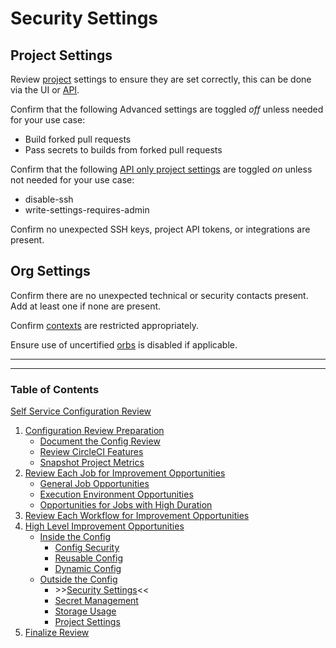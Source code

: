 # Security Settings

## Project Settings

Review [project](https://circleci.com/docs/glossary/#project) settings to ensure they are set correctly, this can be done via the UI or [API](https://fieldguide.circleci-labs.com/api_endpoints/project_settings_api/).

Confirm that the following Advanced settings are toggled _off_ unless needed for your use case:

- Build forked pull requests
- Pass secrets to builds from forked pull requests

Confirm that the following [API only project settings](https://fieldguide.circleci-labs.com/api_endpoints/project_settings_api/) are toggled _on_ unless not needed for your use case:

- disable-ssh
- write-settings-requires-admin

Confirm no unexpected SSH keys, project API tokens, or integrations are present.

## Org Settings

Confirm there are no unexpected technical or security contacts present. Add at least one if none are present.

Confirm [contexts](https://circleci.com/docs/contexts/) are restricted appropriately.

Ensure use of uncertified [orbs](https://circleci.com/docs/glossary/#orbs) is disabled if applicable.

---

---

### Table of Contents

[Self Service Configuration Review](self_service_config_review.md)

1. [Configuration Review Preparation](review_preparation.md)
    - [Document the Config Review](document_review.md)
    - [Review CircleCI Features](review_features.md)
    - [Snapshot Project Metrics](snapshot_metrics.md)
2. [Review Each Job for Improvement Opportunities](job_review.md)
    - [General Job Opportunities](general_opportunities.md)
    - [Execution Environment Opportunities](execution_environment.md)
    - [Opportunities for Jobs with High Duration](high_duration.md)
3. [Review Each Workflow for Improvement Opportunities](workflow_review.md)
4. [High Level Improvement Opportunities](high_level_recommendations.md)
    - [Inside the Config](inside_config.md)
        - [Config Security](config_security.md)
        - [Reusable Config](reusable_config.md)
        - [Dynamic Config](dynamic_config.md)
    - [Outside the Config](outside_config.md)
        - \>\>[Security Settings](security_settings.md)<<
        - [Secret Management](secret_management.md)
        - [Storage Usage](storage_usage.md)
        - [Project Settings](project_settings.md)
5. [Finalize Review](finalize_review.md)

